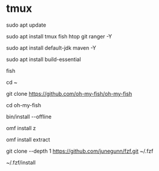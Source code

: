 # tmux

sudo apt update

sudo apt install tmux fish htop git ranger -Y

sudo apt install default-jdk maven -Y 

sudo apt install build-essential	

fish

cd ~

git clone https://github.com/oh-my-fish/oh-my-fish

cd oh-my-fish

bin/install --offline

omf install z

omf install extract


git clone --depth 1 https://github.com/junegunn/fzf.git ~/.fzf

~/.fzf/install


